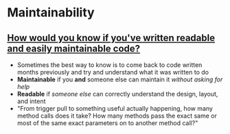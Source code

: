 # Maintainability

## [How would you know if you've written readable and easily maintainable code?](https://softwareengineering.stackexchange.com/questions/141005/how-would-you-know-if-youve-written-readable-and-easily-maintainable-code)
* Sometimes the best way to know is to come back to code written months previously and try and understand what it was written to do
* **Maintainable** if you **and** someone else can maintain it _without asking for help_
* **Readable** if _someone else_ can correctly understand the design, layout, and intent
* "From trigger pull to something useful actually happening, how many method calls does it take? How many methods pass the exact same or most of the same exact parameters on to another method call?"
